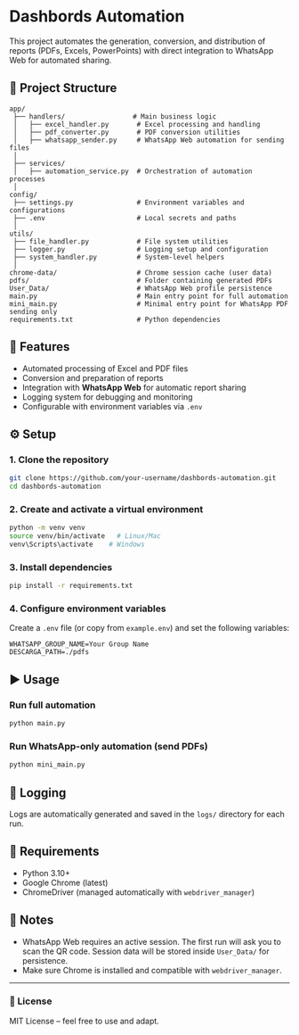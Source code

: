 # Dashbords Automation

This project automates the generation, conversion, and distribution of
reports (PDFs, Excels, PowerPoints) with direct integration to WhatsApp
Web for automated sharing.

## 📂 Project Structure

    app/
     ├── handlers/                 # Main business logic
     │   ├── excel_handler.py       # Excel processing and handling
     │   ├── pdf_converter.py       # PDF conversion utilities
     │   ├── whatsapp_sender.py     # WhatsApp Web automation for sending files
     │
     ├── services/
     │   ├── automation_service.py  # Orchestration of automation processes
     │
    config/
     ├── settings.py                # Environment variables and configurations
     ├── .env                       # Local secrets and paths
     │
    utils/
     ├── file_handler.py            # File system utilities
     ├── logger.py                  # Logging setup and configuration
     ├── system_handler.py          # System-level helpers
     │
    chrome-data/                    # Chrome session cache (user data)
    pdfs/                           # Folder containing generated PDFs
    User_Data/                      # WhatsApp Web profile persistence
    main.py                         # Main entry point for full automation
    mini_main.py                    # Minimal entry point for WhatsApp PDF sending only
    requirements.txt                # Python dependencies

## 🚀 Features

-   Automated processing of Excel and PDF files
-   Conversion and preparation of reports
-   Integration with **WhatsApp Web** for automatic report sharing
-   Logging system for debugging and monitoring
-   Configurable with environment variables via `.env`

## ⚙️ Setup

### 1. Clone the repository

``` bash
git clone https://github.com/your-username/dashbords-automation.git
cd dashbords-automation
```

### 2. Create and activate a virtual environment

``` bash
python -m venv venv
source venv/bin/activate   # Linux/Mac
venv\Scripts\activate    # Windows
```

### 3. Install dependencies

``` bash
pip install -r requirements.txt
```

### 4. Configure environment variables

Create a `.env` file (or copy from `example.env`) and set the following
variables:

    WHATSAPP_GROUP_NAME=Your Group Name
    DESCARGA_PATH=./pdfs

## ▶️ Usage

### Run full automation

``` bash
python main.py
```

### Run WhatsApp-only automation (send PDFs)

``` bash
python mini_main.py
```

## 📝 Logging

Logs are automatically generated and saved in the `logs/` directory for
each run.

## 🔧 Requirements

-   Python 3.10+
-   Google Chrome (latest)
-   ChromeDriver (managed automatically with `webdriver_manager`)

## 📌 Notes

-   WhatsApp Web requires an active session. The first run will ask you
    to scan the QR code. Session data will be stored inside `User_Data/`
    for persistence.
-   Make sure Chrome is installed and compatible with
    `webdriver_manager`.

------------------------------------------------------------------------

### 📄 License

MIT License – feel free to use and adapt.